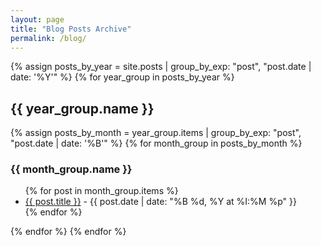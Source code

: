 ```yaml
---
layout: page
title: "Blog Posts Archive"
permalink: /blog/
---
```


{% assign posts_by_year = site.posts | group_by_exp: "post", "post.date | date: '%Y'" %}
{% for year_group in posts_by_year %}
<h2>{{ year_group.name }}</h2>

{% assign posts_by_month = year_group.items | group_by_exp: "post", "post.date | date: '%B'" %}
{% for month_group in posts_by_month %}
<h3>{{ month_group.name }}</h3>
<ul>
  {% for post in month_group.items %}
  <li>
    <a href="{{ post.url | relative_url }}">{{ post.title }}</a> -
    {{ post.date | date: "%B %d, %Y at %I:%M %p" }}
  </li>
  {% endfor %}
</ul>
{% endfor %}
{% endfor %}